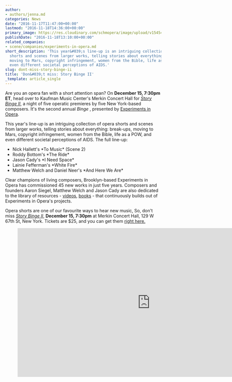 ```yaml
---
author:
- authors/jenna.md
categories: News
date: "2016-11-17T11:47:00+00:00"
lastmod: "2016-11-18T14:36:00+00:00"
primary_image: https://res.cloudinary.com/schmopera/image/upload/v1545409169/media/webhook-uploads/1479385496134/2016-11-16---Books.jpg.jpg
publishDate: "2016-11-18T13:10:00+00:00"
related_companies:
- scene/companies/experiments-in-opera.md
short_description: 'This year&#039;s line-up is an intriguing collection of opera
  shorts and scenes from larger works, telling stories about everything: break-ups,
  moving to Mars, copyright infringement, women from the Bible, life as a POW, and
  even different societal perceptions of AIDS.'
slug: dont-miss-story-binge-ii
title: 'Don&#039;t miss: Story Binge II'
_template: article_single
---
```


Are you an opera fan with a short attention span? On **December 15, 7:30pm ET**, head over to Kaufman Music Center's Merkin Concert Hall for [*Story Binge II*](http://experimentsinopera.com/portfolio-item/1876/), a night of five operatic premieres by five New York-based composers. It's the second annual *Binge* , presented by [Experiments in Opera](http://experimentsinopera.com/about/).

This year's line-up is an intriguing collection of opera shorts and scenes from larger works, telling stories about everything: break-ups, moving to Mars, copyright infringement, women from the Bible, life as a POW, and even different societal perceptions of AIDS. The full line-up:

<ul class="nospace">

<li>Nick Hallett's *To Music* (Scene 2)
<li>Roddy Bottom's *The Ride* 
<li>Jason Cady's *I Need Space* 
<li>Lainie Fefferman's *White Fire*
<li>Matthew Welch and Daniel Neer's *And Here We Are*

</ul>

Clear champions of living composers, Brooklyn-based Experiments in Opera has commissioned 45 new works in just five years. Composers and founders Aaron Siegel, Matthew Welch and Jason Cady are also dedicated to the library of resources - [videos](http://experimentsinopera.com/videos/), [books](http://experimentsinopera.com/books/) - that continuously builds out of Experiments in Opera's projects.

Opera shorts are one of our favourite ways to hear new music, So, don't miss [*Story Binge II*](http://experimentsinopera.com/portfolio-item/1876/), **December 15, 7:30pm** at Merkin Concert Hall, 129 W 67th St, New York. Tickets are $25, and you can get them [right here.](http://www.kaufmanmusiccenter.org/mch/event/experiments-in-opera-story-binge-ii/)

<figure data-type="video">
<iframe width="854" height="480" src="https://www.youtube.com/embed/_guFNq0mWAc" frameborder="0" allowfullscreen></iframe>
</figure>
